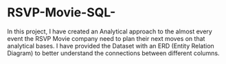 # RSVP-Movie-SQL-
In this project, I have created an Analytical approach to the almost every event the RSVP Movie company need to plan their next moves on that analytical bases.
I have provided the Dataset with an ERD (Entity Relation Diagram) to better understand the connections between different columns.
